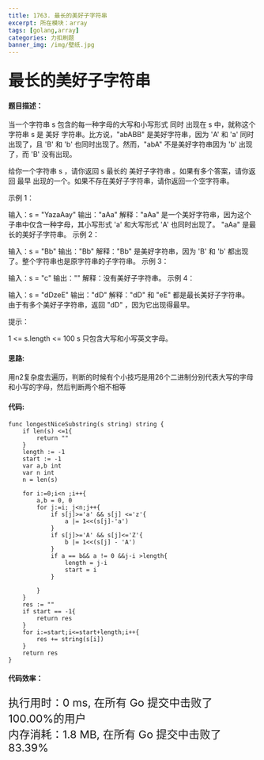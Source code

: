 ```yaml
---
title: 1763. 最长的美好子字符串
excerpt: 所在模块：array
tags: [golang,array]
categories: 力扣刷题
banner_img: /img/壁纸.jpg
---
```


### <font size=6px>最长的美好子字符串</font>

#### 题目描述：

当一个字符串 s 包含的每一种字母的大写和小写形式 同时 出现在 s 中，就称这个字符串 s 是 美好 字符串。比方说，"abABB" 是美好字符串，因为 'A' 和 'a' 同时出现了，且 'B' 和 'b' 也同时出现了。然而，"abA" 不是美好字符串因为 'b' 出现了，而 'B' 没有出现。

给你一个字符串 s ，请你返回 s 最长的 美好子字符串 。如果有多个答案，请你返回 最早 出现的一个。如果不存在美好子字符串，请你返回一个空字符串。

 

示例 1：

输入：s = "YazaAay"
输出："aAa"
解释："aAa" 是一个美好字符串，因为这个子串中仅含一种字母，其小写形式 'a' 和大写形式 'A' 也同时出现了。
"aAa" 是最长的美好子字符串。
示例 2：

输入：s = "Bb"
输出："Bb"
解释："Bb" 是美好字符串，因为 'B' 和 'b' 都出现了。整个字符串也是原字符串的子字符串。
示例 3：

输入：s = "c"
输出：""
解释：没有美好子字符串。
示例 4：

输入：s = "dDzeE"
输出："dD"
解释："dD" 和 "eE" 都是最长美好子字符串。
由于有多个美好子字符串，返回 "dD" ，因为它出现得最早。


提示：

1 <= s.length <= 100
s 只包含大写和小写英文字母。

#### 思路:

用n2复杂度去遍历，判断的时候有个小技巧是用26个二进制分别代表大写的字母和小写的字母，然后判断两个相不相等

#### 代码:

```golang
func longestNiceSubstring(s string) string {
    if len(s) <=1{
        return ""
    }
    length := -1
    start := -1
    var a,b int
    var n int
    n = len(s)

    for i:=0;i<n ;i++{
        a,b = 0, 0
        for j:=i; j<n;j++{
            if s[j]>='a' && s[j] <='z'{
                a |= 1<<(s[j]-'a')
            }
            if s[j]>='A' && s[j]<='Z'{
                b |= 1<<(s[j] - 'A')
            }
            if a == b&& a != 0 &&j-i >length{
                length = j-i
                start = i
            }
           
        }
    }
    res := ""
    if start == -1{
        return res
    }
    for i:=start;i<=start+length;i++{
        res += string(s[i])
    }
    return res
}
```

#### 代码效率：

<p class="note note-primary"; style="font-size:22px">
   执行用时：0 ms, 在所有 Go 提交中击败了100.00%的用户<br>
   内存消耗：1.8 MB, 在所有 Go 提交中击败了83.39%
</p>

